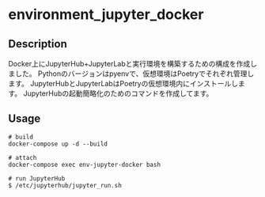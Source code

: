 # environment_jupyter_docker

## Description
Docker上にJupyterHub+JupyterLabと実行環境を構築するための構成を作成しました。
Pythonのバージョンはpyenvで、仮想環境はPoetryでそれぞれ管理します。
JupyterHubとJupyterLabはPoetryの仮想環境内にインストールします。
JupyterHubの起動簡略化のためのコマンドを作成してます。

## Usage
```shell
# build
docker-compose up -d --build

# attach
docker-compose exec env-jupyter-docker bash

# run JupyterHub
$ /etc/jupyterhub/jupyter_run.sh
```